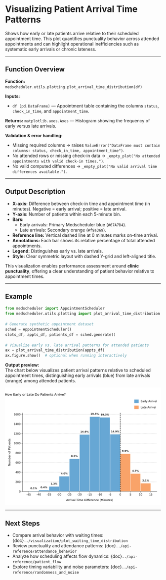 # Visualizing Patient Arrival Time Patterns

Shows how early or late patients arrive relative to their scheduled appointment time. This plot quantifies punctuality behavior across attended appointments and can highlight operational inefficiencies such as systematic early arrivals or chronic lateness.

---

## Function Overview
**Function:** `medscheduler.utils.plotting.plot_arrival_time_distribution(df)`

**Inputs:**
- `df (pd.DataFrame)` — Appointment table containing the columns `status`, `check_in_time`, and `appointment_time`.

**Returns:** `matplotlib.axes.Axes` — Histogram showing the frequency of early versus late arrivals.

**Validation & error handling:**
- Missing required columns → raises `ValueError("DataFrame must contain columns: status, check_in_time, appointment_time")`.
- No attended rows or missing check-in data → `_empty_plot("No attended appointments with valid check-in times.")`.
- No valid computed differences → `_empty_plot("No valid arrival time differences available.")`.

---

## Output Description
- **X-axis:** Difference between check-in time and appointment time (in minutes). Negative = early arrival; positive = late arrival.
- **Y-axis:** Number of patients within each 5-minute bin.
- **Bars:**
  - Early arrivals: Primary Medscheduler blue (`#67A7D4`).
  - Late arrivals: Secondary orange (`#f9a369`).
- **Reference line:** Vertical dashed line at 0 minutes marks on-time arrival.
- **Annotations:** Each bar shows its relative percentage of total attended appointments.
- **Legend:** Distinguishes early vs. late arrivals.
- **Style:** Clear symmetric layout with dashed Y-grid and left-aligned title.

This visualization enables performance assessment around **clinic punctuality**, offering a clear understanding of patient behavior relative to appointment times.

---

## Example
```python
from medscheduler import AppointmentScheduler
from medscheduler.utils.plotting import plot_arrival_time_distribution

# Generate synthetic appointment dataset
sched = AppointmentScheduler()
slots_df, appts_df, patients_df = sched.generate()

# Visualize early vs. late arrival patterns for attended patients
ax = plot_arrival_time_distribution(appts_df)
ax.figure.show()  # optional when running interactively
```
**Output preview:**  
The chart below visualizes patient arrival patterns relative to scheduled appointment times, distinguishing early arrivals (blue) from late arrivals (orange) among attended patients.  

![Arrival Time Distribution](../_static/visuals/visualization/plot_arrival_time_distribution.png)

---

## Next Steps
- Compare arrival behavior with waiting times: {doc}`../visualization/plot_waiting_time_distribution`
- Review punctuality and attendance patterns: {doc}`../api-reference/attendance_behavior`
- Analyze how scheduling affects flow dynamics: {doc}`../api-reference/patient_flow`
- Explore timing variability and noise parameters: {doc}`../api-reference/randomness_and_noise`


